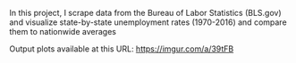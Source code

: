 In this project, I scrape data from the Bureau of Labor Statistics (BLS.gov) and visualize state-by-state 
unemployment rates (1970-2016) and compare them to nationwide averages

Output plots available at this URL: https://imgur.com/a/39tFB
